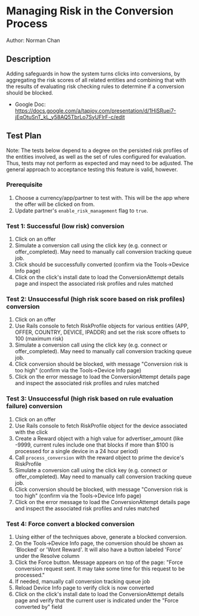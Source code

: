 # Managing Risk in the Conversion Process

Author: Norman Chan


## Description
Adding safeguards in how the system turns clicks into conversions, by aggregating the risk scores of all related entities and combining that with the results of evaluating risk checking rules to determine if a conversion should be blocked.

* Google Doc: https://docs.google.com/a/tapjoy.com/presentation/d/1HiSRuei7-jEqOtuSnT_kL_y58AQ5TbrLo7SyUFlrF-c/edit

## Test Plan

Note: The tests below depend to a degree on the persisted risk profiles of the entities involved, as well as the set of rules configured for evaluation.  Thus, tests may not perform as expected and may need to be adjusted.  The general approach to acceptance testing this feature is valid, however.

### Prerequisite

1. Choose a currency/app/partner to test with. This will be the app where the offer will be clicked on from.
2. Update partner's `enable_risk_management` flag to `true`.

### Test 1: Successful (low risk) conversion

1. Click on an offer
2. Simulate a conversion call using the click key (e.g. connect or offer_completed).  May need to manually call conversion tracking queue job.
3. Click should be successfully converted (confirm via the Tools->Device Info page)
4. Click on the click's install date to load the ConversionAttempt details page and inspect the associated risk profiles and rules matched

### Test 2: Unsuccessful (high risk score based on risk profiles) conversion

1. Click on an offer
2. Use Rails console to fetch RiskProfile objects for various entities (APP, OFFER, COUNTRY, DEVICE, IPADDR) and set the risk score offsets to 100 (maximum risk)
3. Simulate a conversion call using the click key (e.g. connect or offer_completed).  May need to manually call conversion tracking queue job.
4. Click conversion should be blocked, with message "Conversion risk is too high" (confirm via the Tools->Device Info page)
5. Click on the error message to load the ConversionAttempt details page and inspect the associated risk profiles and rules matched

### Test 3: Unsuccessful (high risk based on rule evaluation failure) conversion

1. Click on an offer
2. Use Rails console to fetch RiskProfile object for the device associated with the click
3. Create a Reward object with a high value for advertiser_amount (like -9999, current rules include one that blocks if more than $100 is processed for a single device in a 24 hour period)
4. Call `process_conversion` with the reward object to prime the device's RiskProfile
5. Simulate a conversion call using the click key (e.g. connect or offer_completed).  May need to manually call conversion tracking queue job.
6. Click conversion should be blocked, with message "Conversion risk is too high" (confirm via the Tools->Device Info page)
7. Click on the error message to load the ConversionAttempt details page and inspect the associated risk profiles and rules matched

### Test 4: Force convert a blocked conversion

1. Using either of the techniques above, generate a blocked conversion.
2. On the Tools->Device Info page, the conversion should be shown as 'Blocked' or 'Wont Reward'.  It will also have a button labeled 'Force' under the Resolve column
3. Click the Force button.  Message appears on top of the page: "Force conversion request sent. It may take some time for this request to be processed."
4. If needed, manually call conversion tracking queue job
5. Reload Device Info page to verify click is now converted
6. Click on the click's install date to load the ConversionAttempt details page and verify that the current user is indicated under the "Force converted by" field
